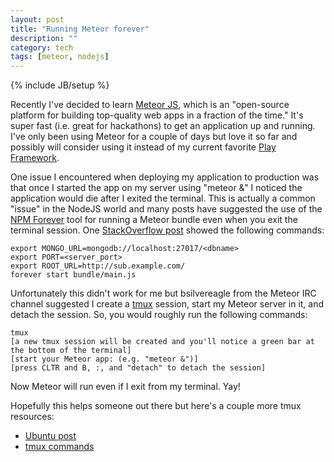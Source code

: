```yaml
---
layout: post
title: "Running Meteor forever"
description: ""
category: tech
tags: [meteor, nodejs]
---
```

{% include JB/setup %}

Recently I've decided to learn [Meteor JS](http://www.meteor.com/), which is an "open-source platform for building top-quality web apps in a fraction of the time."
It's super fast (i.e. great for hackathons) to get an application up and running. I've only been using Meteor for a couple of days
but love it so far and possibly will consider using it instead of my current favorite [Play Framework](http://www.playframework.com/).

One issue I encountered when deploying my application to production was that once I started the app on my
server using "meteor &" I noticed the application would die after I exited the terminal. This is actually a common
"issue" in the NodeJS world and many posts have suggested the use of the [NPM Forever](https://npmjs.org/package/forever) tool
for running a Meteor bundle even when you exit the terminal session. One [StackOverflow post](http://stackoverflow.com/questions/14529677/what-is-the-proper-syntax-for-running-a-meteor-generated-node-bundle-using-forev)
 showed the following commands:

<pre class="prettyprint">
<code class="bash">export MONGO_URL=mongodb://localhost:27017/&lt;dbname&gt;
export PORT=&lt;server_port&gt;
export ROOT_URL=http://sub.example.com/
forever start bundle/main.js</code></pre>

Unfortunately this didn't work for me but bsilvereagle from the Meteor IRC channel suggested I
create a [tmux](http://tmux.sourceforge.net/) session, start my Meteor server in it, and detach
the session. So, you would roughly run the following commands:

<pre>
<code class="no-highlight">tmux
[a new tmux session will be created and you'll notice a green bar at the bottom of the terminal]
[start your Meteor app: (e.g. "meteor &amp;")]
[press CLTR and B, :, and "detach" to detach the session]</code></pre>

Now Meteor will run even if I exit from my terminal. Yay!

Hopefully this helps someone out there but here's a couple more tmux resources:

* [Ubuntu post](http://askubuntu.com/questions/8653/how-to-keep-processes-running-after-ending-ssh-session)
* [tmux commands](http://www.dayid.org/os/notes/tm.html)
